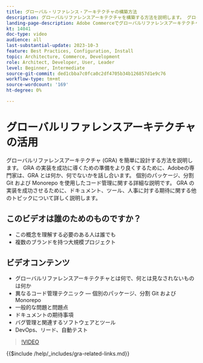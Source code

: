 ```yaml
---
title: グローバル・リファレンス・アーキテクチャの構築方法
description: グローバルリファレンスアーキテクチャを構築する方法を説明します。 グローバルリファレンスアーキテクチャプロジェクトを適切な方向に進めるためのテクニックとアイデアを学びます。
landing-page-description: Adobe Commerceでグローバルリファレンスアーキテクチャを構築する方法を説明します。
kt: 14041
doc-type: video
audience: all
last-substantial-update: 2023-10-3
feature: Best Practices, Configuration, Install
topic: Architecture, Commerce, Development
role: Architect, Developer, User, Leader
level: Beginner, Intermediate
source-git-commit: ded1cbba7c0fca0c2df4705b34b126857d1e9c76
workflow-type: tm+mt
source-wordcount: '169'
ht-degree: 0%

---
```


# グローバルリファレンスアーキテクチャの活用

グローバルリファレンスアーキテクチャ (GRA) を簡単に設計する方法を説明します。 GRA の実装を成功に導くための準備をより良くするために、Adobeの専門家は、GRA とは何か、何でないかを話し合います。 個別のパッケージ、分割 Git および Monorepo を使用したコード管理に関する詳細な説明です。 GRA の実装を成功させるために、ドキュメント、ツール、人事に対する期待に関する他のトピックについて詳しく説明します。

## このビデオは誰のためのものですか？

* この概念を理解する必要のある人は誰でも
* 複数のブランドを持つ大規模プロジェクト

## ビデオコンテンツ

* グローバルリファレンスアーキテクチャとは何で、何とは見なされないものは何か
* 異なるコード管理テクニック — 個別のパッケージ、分割 Git および Monorepo
* 一般的な問題と問題点
* ドキュメントの期待事項
* バグ管理と関連するソフトウェアとツール
* DevOps、リード、自動テスト

>[!VIDEO](https://video.tv.adobe.com/v/3424644?learn=on)

{{$include /help/_includes/gra-related-links.md}}
